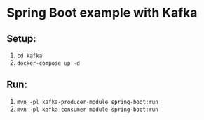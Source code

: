 # Spring Boot example with Kafka

## Setup:
1. `cd kafka`
2. `docker-compose up -d`

## Run:
1. `mvn -pl kafka-producer-module spring-boot:run`
2. `mvn -pl kafka-consumer-module spring-boot:run`